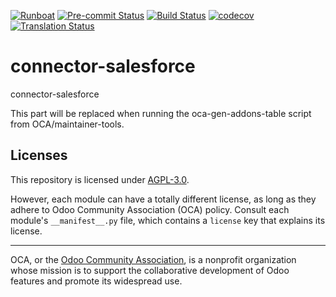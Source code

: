 
[![Runboat](https://img.shields.io/badge/runboat-Try%20me-875A7B.png)](https://runboat.odoo-community.org/builds?repo=OCA/connector-salesforce&target_branch=18.0)
[![Pre-commit Status](https://github.com/OCA/connector-salesforce/actions/workflows/pre-commit.yml/badge.svg?branch=18.0)](https://github.com/OCA/connector-salesforce/actions/workflows/pre-commit.yml?query=branch%3A18.0)
[![Build Status](https://github.com/OCA/connector-salesforce/actions/workflows/test.yml/badge.svg?branch=18.0)](https://github.com/OCA/connector-salesforce/actions/workflows/test.yml?query=branch%3A18.0)
[![codecov](https://codecov.io/gh/OCA/connector-salesforce/branch/18.0/graph/badge.svg)](https://codecov.io/gh/OCA/connector-salesforce)
[![Translation Status](https://translation.odoo-community.org/widgets/connector-salesforce-18-0/-/svg-badge.svg)](https://translation.odoo-community.org/engage/connector-salesforce-18-0/?utm_source=widget)

<!-- /!\ do not modify above this line -->

# connector-salesforce

connector-salesforce

<!-- /!\ do not modify below this line -->

<!-- prettier-ignore-start -->

[//]: # (addons)

This part will be replaced when running the oca-gen-addons-table script from OCA/maintainer-tools.

[//]: # (end addons)

<!-- prettier-ignore-end -->

## Licenses

This repository is licensed under [AGPL-3.0](LICENSE).

However, each module can have a totally different license, as long as they adhere to Odoo Community Association (OCA)
policy. Consult each module's `__manifest__.py` file, which contains a `license` key
that explains its license.

----
OCA, or the [Odoo Community Association](http://odoo-community.org/), is a nonprofit
organization whose mission is to support the collaborative development of Odoo features
and promote its widespread use.
